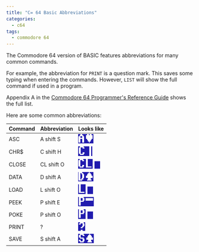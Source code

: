 ```yaml
---
title: "C= 64 Basic Abbreviations"
categories:
  - c64
tags:
  - commodore 64
---
```


The Commodore 64 version of BASIC features abbreviations for many common commands. 

For example, the abbreviation for `PRINT` is a question mark. This saves some typing when entering the commands. However, `LIST` will show the full command if used in a program.

Appendix A in the [Commodore 64 Programmer's Reference Guide](https://github.com/Pitchnogle/commodore64/blob/master/reference/C64_Programmer's_Reference_Guide.pdf) shows the full list.

Here are some common abbreviations:  

| Command | Abbreviation | Looks like                                    |
|:--------|:-------------|:----------------------------------------------|
| ASC     | A shift S    | ![ASC cmd](../assets/c64/c64_asc_cmd.png)     |
| CHR$    | C shift H    | ![CHR$ cmd](../assets/c64/c64_chr_cmd.png)    |
| CLOSE   | CL shift O   | ![CLOSE cmd](../assets/c64/c64_close_cmd.png) |
| DATA    | D shift A    | ![DATA cmd](../assets/c64/c64_data_cmd.png)   |
| LOAD    | L shift O    | ![LOAD cmd](../assets/c64/c64_load_cmd.png)   |
| PEEK    | P shift E    | ![PEEK cmd](../assets/c64/c64_peek_cmd.png)   |
| POKE    | P shift O    | ![POKE cmd](../assets/c64/c64_poke_cmd.png)   |
| PRINT   | ?            | ![PRINT cmd](../assets/c64/c64_print_cmd.png) |
| SAVE    | S shift A    | ![SAVE cmd](../assets/c64/c64_save_cmd.png)   |
